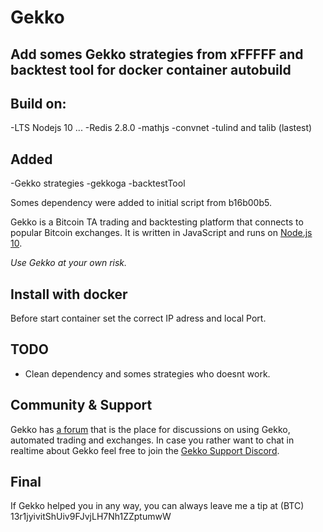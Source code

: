 # Gekko
 
 ##  Add somes Gekko strategies from xFFFFF and backtest tool for docker container autobuild
 
 ## Build on:
 -LTS Nodejs 10 ...
 -Redis 2.8.0
 -mathjs
 -convnet
 -tulind and talib (lastest)
 
 ## Added
 -Gekko strategies
 -gekkoga
 -backtestTool

Somes dependency were added to initial script from b16b00b5.


Gekko is a Bitcoin TA trading and backtesting platform that connects to popular Bitcoin exchanges. It is written in JavaScript and runs on [Node.js 10](http://nodejs.org).

*Use Gekko at your own risk.*

## Install with docker

Before start container set the correct IP adress and local Port.

## TODO
- Clean dependency and somes strategies who doesnt work.

## Community & Support

Gekko has [a forum](https://forum.gekko.wizb.it/) that is the place for discussions on using Gekko, automated trading and exchanges. In case you rather want to chat in realtime about Gekko feel free to join the [Gekko Support Discord](https://discord.gg/26wMygt).

## Final

If Gekko helped you in any way, you can always leave me a tip at (BTC) 13r1jyivitShUiv9FJvjLH7Nh1ZZptumwW
